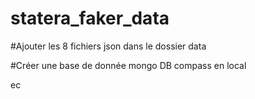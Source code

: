 # statera_faker_data

#Ajouter les 8 fichiers json dans le dossier data

#Créer une base de donnée mongo DB compass en local

ec
